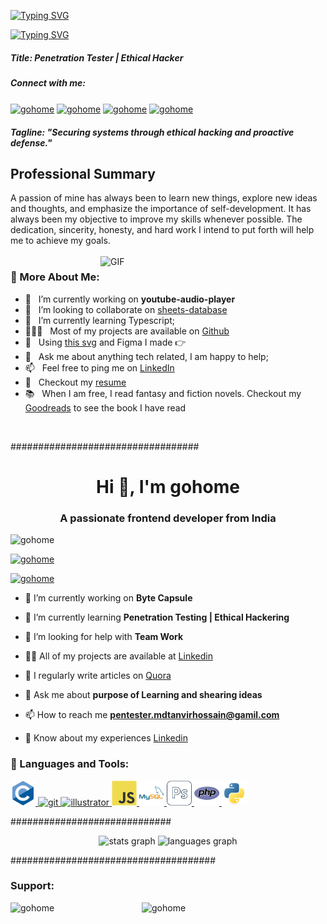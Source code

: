 <a href="https://git.io/typing-svg"><img src="https://readme-typing-svg.demolab.com?font=Fira+Code&weight=500&size=24&duration=10000&pause=1000&color=00F724&repeat=false&width=490&lines=Hey+%F0%9F%91%8B%2C+This+is+MD+TANVIR+HOSSAIN" alt="Typing SVG" /></a>

<a href="https://git.io/typing-svg"><img src="https://readme-typing-svg.demolab.com?font=Fira+Code&weight=500&size=16&pause=1000&center=true&vCenter=true&width=435&lines=%22Change+yourself%2C+Destiny+will+change+itself%22;Always+learning+new+things" alt="Typing SVG" /></a>

<h5>Title: Penetration Tester | Ethical Hacker</h5>
<h5 align="left">Connect with me:</h5>
<p align="left">
<a href="https://twitter.com/gohome" target="blank"><img align="center" src="https://raw.githubusercontent.com/rahuldkjain/github-profile-readme-generator/master/src/images/icons/Social/twitter.svg" alt="gohome" height="30" width="40" /></a>
<a href="https://linkedin.com/in/gohome" target="blank"><img align="center" src="https://raw.githubusercontent.com/rahuldkjain/github-profile-readme-generator/master/src/images/icons/Social/linked-in-alt.svg" alt="gohome" height="30" width="40" /></a>
<a href="https://fb.com/gohome" target="blank"><img align="center" src="https://raw.githubusercontent.com/rahuldkjain/github-profile-readme-generator/master/src/images/icons/Social/facebook.svg" alt="gohome" height="30" width="40" /></a>
<a href="https://www.youtube.com/c/gohome" target="blank"><img align="center" src="https://raw.githubusercontent.com/rahuldkjain/github-profile-readme-generator/master/src/images/icons/Social/youtube.svg" alt="gohome" height="30" width="40" /></a>
</p>

<h5>Tagline: "Securing systems through ethical hacking and proactive defense."</h5>


<h2>Professional Summary</h2>
A passion of mine has always been to learn new things, explore new ideas and thoughts, and emphasize the importance of self-development. It has always been my objective to improve my skills whenever possible. The dedication, sincerity, honesty, and hard work I intend to put forth will help me to achieve my goals.
<br/>
<br/>

<img align="right" alt="GIF" src="https://raw.githubusercontent.com/rahul-jha98/rahul-jha98/main/techstack.gif" width="360px"/>
  
### 🧐 More About Me:

- 🔭 &nbsp; I’m currently working on **youtube-audio-player**
- 🤝 &nbsp; I’m looking to collaborate on [sheets-database](https://github.com/rahul-jha98/sheets-database)
- 🌱 &nbsp; I’m currently learning Typescript; 
- 👨🏻‍💻 &nbsp; Most of my projects are available on [Github](https://github.com/rahul-jha98?tab=repositories)
- 🎨 &nbsp; Using [this svg](https://storyset.com/illustration/javascript-frameworks/amico) and Figma I made 👉
- 💬 &nbsp; Ask me about anything tech related, I am happy to help;
- 📫 &nbsp; Feel free to ping me on [LinkedIn](https://www.linkedin.com/in/rahul-jha98/)
- 📝 &nbsp; Checkout my [resume](https://drive.google.com/file/d/1ZpR5pVBTnl_Qybq7GE3MGy1SB1JehVSE/view?usp=sharing)
- 📚 &nbsp; When I am free, I read fantasy and fiction novels. Checkout my [Goodreads](https://www.goodreads.com/rahul-jha98) to see the book I have read

<br>





##################################





<h1 align="center">Hi 👋, I'm gohome</h1>
<h3 align="center">A passionate frontend developer from India</h3>

<p align="left"> <img src="https://komarev.com/ghpvc/?username=gohome&label=Profile%20views&color=0e75b6&style=flat" alt="gohome" /> </p>

<p align="left"> <a href="https://github.com/ryo-ma/github-profile-trophy"><img src="https://github-profile-trophy.vercel.app/?username=gohome" alt="gohome" /></a> </p>

<p align="left"> <a href="https://twitter.com/gohome" target="blank"><img src="https://img.shields.io/twitter/follow/gohome?logo=twitter&style=for-the-badge" alt="gohome" /></a> </p>

- 🔭 I’m currently working on **Byte Capsule**

- 🌱 I’m currently learning **Penetration Testing | Ethical Hackering**

- 🤝 I’m looking for help with **Team Work**

- 👨‍💻 All of my projects are available at [Linkedin](Linkedin)

- 📝 I regularly write articles on [Quora](Quora)

- 💬 Ask me about **purpose of Learning and shearing ideas**

- 📫 How to reach me **pentester.mdtanvirhossain@gamil.com**

- 📄 Know about my experiences [Linkedin](linkedin)





<h3 align="left">🔨 Languages and Tools:</h3>
<p align="left"> <a href="https://www.cprogramming.com/" target="_blank" rel="noreferrer"> <img src="https://raw.githubusercontent.com/devicons/devicon/master/icons/c/c-original.svg" alt="c" width="40" height="40"/> </a> <a href="https://git-scm.com/" target="_blank" rel="noreferrer"> <img src="https://www.vectorlogo.zone/logos/git-scm/git-scm-icon.svg" alt="git" width="40" height="40"/> </a> <a href="https://www.adobe.com/in/products/illustrator.html" target="_blank" rel="noreferrer"> <img src="https://www.vectorlogo.zone/logos/adobe_illustrator/adobe_illustrator-icon.svg" alt="illustrator" width="40" height="40"/> </a> <a href="https://developer.mozilla.org/en-US/docs/Web/JavaScript" target="_blank" rel="noreferrer"> <img src="https://raw.githubusercontent.com/devicons/devicon/master/icons/javascript/javascript-original.svg" alt="javascript" width="40" height="40"/> </a> <a href="https://www.mysql.com/" target="_blank" rel="noreferrer"> <img src="https://raw.githubusercontent.com/devicons/devicon/master/icons/mysql/mysql-original-wordmark.svg" alt="mysql" width="40" height="40"/> </a> <a href="https://www.photoshop.com/en" target="_blank" rel="noreferrer"> <img src="https://raw.githubusercontent.com/devicons/devicon/master/icons/photoshop/photoshop-line.svg" alt="photoshop" width="40" height="40"/> </a> <a href="https://www.php.net" target="_blank" rel="noreferrer"> <img src="https://raw.githubusercontent.com/devicons/devicon/master/icons/php/php-original.svg" alt="php" width="40" height="40"/> </a> <a href="https://www.python.org" target="_blank" rel="noreferrer"> <img src="https://raw.githubusercontent.com/devicons/devicon/master/icons/python/python-original.svg" alt="python" width="40" height="40"/> </a> </p>






#############################

<div align="center">
  <img src="https://github-readme-stats.vercel.app/api?username=MDTANVIRHOSSAIN&hide_title=false&hide_rank=false&show_icons=true&include_all_commits=true&count_private=true&disable_animations=false&theme=dracula&locale=en&hide_border=false" height="150" alt="stats graph"  />
  <img src="https://github-readme-stats.vercel.app/api/top-langs?username=MDTANVIRHOSSAIN&locale=en&hide_title=false&layout=compact&card_width=320&langs_count=5&theme=dracula&hide_border=false" height="150" alt="languages graph"  />
</div>


#####################################

<h3 align="left">Support:</h3>
<p><a href="https://www.buymeacoffee.com/gohome"> <img align="left" src="https://cdn.buymeacoffee.com/buttons/v2/default-yellow.png" height="50" width="210" alt="gohome" /></a><a href="https://ko-fi.com/gohome"> <img align="left" src="https://cdn.ko-fi.com/cdn/kofi3.png?v=3" height="50" width="210" alt="gohome" /></a></p><br><br>

